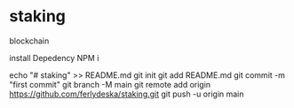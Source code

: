 # staking
blockchain

install Depedency NPM i

echo "# staking" >> README.md
git init
git add README.md
git commit -m "first commit"
git branch -M main
git remote add origin https://github.com/ferlydeska/staking.git
git push -u origin main

